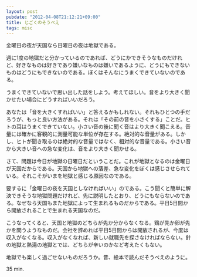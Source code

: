 ```yaml
---
layout: post
pubdate: "2012-04-08T21:12:21+09:00"
title: じごくのそうべえ
tags: misc
---
```

金曜日の夜が天国なら日曜日の夜は地獄である。

週に1度の地獄だと分かっているのであれば、どうにかできそうなものだけれど、好きなものは好きであり嫌いなものは嫌いであるように、どうにもできないものはどうにもできないのである。ぼくはそんなにうまくできていないのである。

うまくできていないで思い出した話をしよう。考えてほしい。音をより大きく聞かせたい場合にどうすればいいだろう。

あなたは「音を大きくすればいい」と答えるかもしれない。それもひとつの手だろうが、もっと良い方法がある。それは「その前の音を小さくする」ことだ。ヒトの耳はうまくできていない。小さい音の後に聞く音はより大きく聞こえる。音量には確かに客観的に測量可能な単位が存在する。絶対的な音量がある。しかし、ヒトが聞き取るのは絶対的な音量ではなく、相対的な音量である。小さい音から大きい音への急な変化は、音をより大きく聞かせる。

さて、問題は今日が地獄の日曜日だということだ。これが地獄となるのは金曜日が天国だからである。天国から地獄への落差、急な変化をぼくは感じさせられている。それこそがいまを地獄と感じる原因なのである。

要するに「金曜日の夜を天国としなければいい」のである。こう聞くと簡単に解決できそうな地獄問題だけれど、先に説明したとおり、どうにもならないのである。なぜなら天国もまた地獄によって生まれるものだからである。平日5日間から開放されることで生まれる天国なのだ。

こうなってくると、天国と地獄のどちらが先か分からなくなる。鶏が先か卵が先かを問うようなものだ。会社を辞めれば平日5日間からは開放されるが、今度は収入がなくなる。収入がなくなれば、新しい就職先を探さなければならない。針の地獄と熱湯の地獄とでは、どちらが辛いのかなど考えたくもない。

地獄でも楽しく過ごせないものだろうか。昔、絵本で読んだそうべえのように。

35 min.
